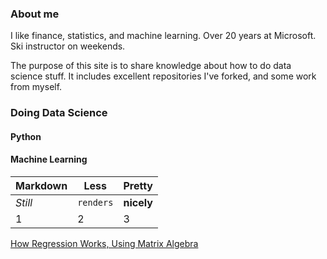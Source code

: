 ### About me
I like finance, statistics, and machine learning. Over 20 years at Microsoft. Ski instructor on weekends.

The purpose of this site is to share knowledge about how to do data science stuff.  It includes excellent repositories I've forked, and some work from myself. 

### Doing Data Science

#### Python

#### Machine Learning

Markdown | Less | Pretty
--- | --- | ---
*Still* | `renders` | **nicely**
1 | 2 | 3


[How Regression Works, Using Matrix Algebra](https://github.com/mattconners/mattconners.github.io/blob/master/regression.html)
